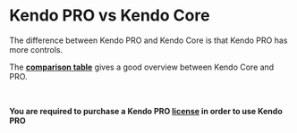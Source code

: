 # Kendo PRO vs Kendo Core
The difference between Kendo PRO and Kendo Core is that Kendo PRO has more controls.

The **[comparison table](http://www.telerik.com/kendo-ui/comparison)** gives a good overview between Kendo Core and PRO.

<p>&nbsp;</p>


**You are required to purchase a Kendo PRO [license](http://www.telerik.com/purchase/kendo-ui) in order to use Kendo PRO**
